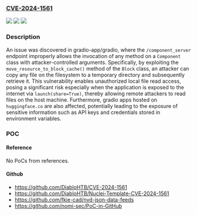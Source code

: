 ### [CVE-2024-1561](https://cve.mitre.org/cgi-bin/cvename.cgi?name=CVE-2024-1561)
![](https://img.shields.io/static/v1?label=Product&message=gradio-app%2Fgradio&color=blue)
![](https://img.shields.io/static/v1?label=Version&message=unspecified%3C%204.13.0%20&color=brighgreen)
![](https://img.shields.io/static/v1?label=Vulnerability&message=CWE-29%20Path%20Traversal%3A%20'%5C..%5Cfilename'&color=brighgreen)

### Description

An issue was discovered in gradio-app/gradio, where the `/component_server` endpoint improperly allows the invocation of any method on a `Component` class with attacker-controlled arguments. Specifically, by exploiting the `move_resource_to_block_cache()` method of the `Block` class, an attacker can copy any file on the filesystem to a temporary directory and subsequently retrieve it. This vulnerability enables unauthorized local file read access, posing a significant risk especially when the application is exposed to the internet via `launch(share=True)`, thereby allowing remote attackers to read files on the host machine. Furthermore, gradio apps hosted on `huggingface.co` are also affected, potentially leading to the exposure of sensitive information such as API keys and credentials stored in environment variables.

### POC

#### Reference
No PoCs from references.

#### Github
- https://github.com/DiabloHTB/CVE-2024-1561
- https://github.com/DiabloHTB/Nuclei-Template-CVE-2024-1561
- https://github.com/fkie-cad/nvd-json-data-feeds
- https://github.com/nomi-sec/PoC-in-GitHub

